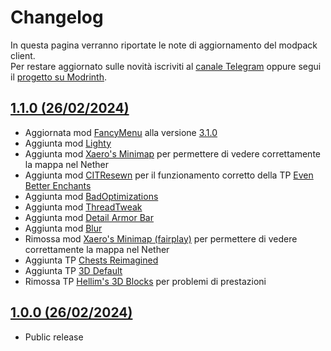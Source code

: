 # Changelog
In questa pagina verranno riportate le note di aggiornamento del modpack client.  
Per restare aggiornato sulle novità iscriviti al [canale Telegram](https://t.me/sbekucraft) oppure segui il [progetto su Modrinth](https://modrinth.com/modpack/sbekucraft).

## [1.1.0 (26/02/2024)](https://modrinth.com/modpack/sbekucraft/version/1.1.0)
- Aggiornata mod [FancyMenu](https://modrinth.com/mod/fancymenu) alla versione [3.1.0](https://modrinth.com/mod/fancymenu/version/3.1.0-1.20.4-fabric)
- Aggiunta mod [Lighty](https://modrinth.com/mod/lighty)
- Aggiunta mod [Xaero's Minimap](https://modrinth.com/mod/xaeros-minimap) per permettere di vedere correttamente la mappa nel Nether
- Aggiunta mod [CITResewn](https://github.com/dicedpixels/CITResewn/releases/tag/1.20.4-1.1.4-dicedpixels) per il funzionamento corretto della TP [Even Better Enchants](https://modrinth.com/resourcepack/even-better-enchants)
- Aggiunta mod [BadOptimizations](https://modrinth.com/mod/badoptimizations)
- Aggiunta mod [ThreadTweak](https://modrinth.com/mod/threadtweak)
- Aggiunta mod [Detail Armor Bar](https://modrinth.com/mod/detail-armor-bar)
- Aggiunta mod [Blur](https://modrinth.com/mod/blur-fabric)
- Rimossa mod [Xaero's Minimap (fairplay)](https://modrinth.com/mod/xaeros-minimap-fair) per permettere di vedere correttamente la mappa nel Nether
- Aggiunta TP [Chests Reimagined](https://modrinth.com/resourcepack/chests-reimagined)
- Aggiunta TP [3D Default](https://modrinth.com/resourcepack/3d-default)
- Rimossa TP [Hellim's 3D Blocks](https://modrinth.com/resourcepack/hellims-3d-blocks) per problemi di prestazioni

## [1.0.0 (26/02/2024)](https://modrinth.com/modpack/sbekucraft/version/1.0.0)
- Public release
